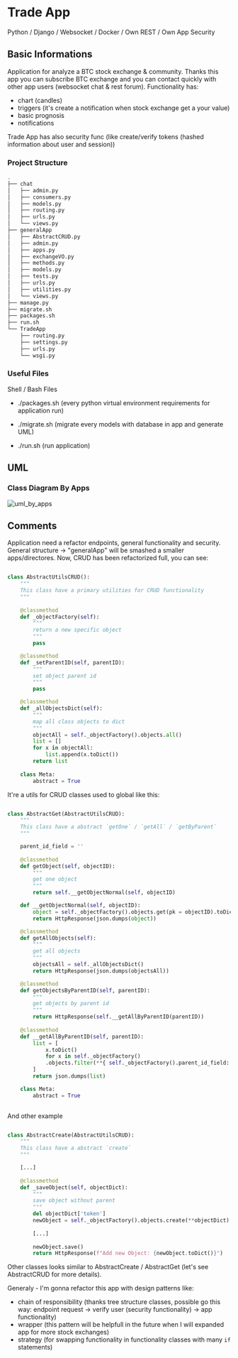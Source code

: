 # Trade App
Python / Django / Websocket / Docker / Own REST / Own App Security

## Basic Informations

Application for analyze a BTC stock exchange & community. Thanks this app you can subscribe BTC exchange and you can contact quickly with other app users (websocket chat & rest forum). Functionality has:
- chart (candles)
- triggers (it's create a notification when stock exchange get a your value)
- basic prognosis
- notifications

Trade App has also security func (like create/verify tokens (hashed information about user and session))

### Project Structure

```bash
.
├── chat
│   ├── admin.py
│   ├── consumers.py
│   ├── models.py
│   ├── routing.py
│   ├── urls.py
│   └── views.py
├── generalApp
│   ├── AbstractCRUD.py
│   ├── admin.py
│   ├── apps.py
│   ├── exchangeVO.py
│   ├── methods.py
│   ├── models.py
│   ├── tests.py
│   ├── urls.py
│   ├── utilities.py
│   └── views.py
├── manage.py
├── migrate.sh
├── packages.sh
├── run.sh
└── TradeApp
    ├── routing.py
    ├── settings.py
    ├── urls.py
    └── wsgi.py

```
### Useful Files

Shell / Bash Files

- ./packages.sh
(every python virtual environment requirements for application run)

- ./migrate.sh
(migrate every models with database in app and generate UML)

- ./run.sh
(run application)

## UML

### Class Diagram By Apps

![uml_by_apps](https://images-wixmp-ed30a86b8c4ca887773594c2.wixmp.com/f/12abb353-ab91-4433-96d3-b5d9c5847254/de56rda-8c6c1a01-e952-4957-9890-c19519eeeae5.png/v1/fill/w_1280,h_864,strp/class_diagram_by_apps_by_00x097_de56rda-fullview.png?token=eyJ0eXAiOiJKV1QiLCJhbGciOiJIUzI1NiJ9.eyJzdWIiOiJ1cm46YXBwOiIsImlzcyI6InVybjphcHA6Iiwib2JqIjpbW3siaGVpZ2h0IjoiPD04NjQiLCJwYXRoIjoiXC9mXC8xMmFiYjM1My1hYjkxLTQ0MzMtOTZkMy1iNWQ5YzU4NDcyNTRcL2RlNTZyZGEtOGM2YzFhMDEtZTk1Mi00OTU3LTk4OTAtYzE5NTE5ZWVlYWU1LnBuZyIsIndpZHRoIjoiPD0xMjgwIn1dXSwiYXVkIjpbInVybjpzZXJ2aWNlOmltYWdlLm9wZXJhdGlvbnMiXX0.2Jm_XxFhksN8mAtdUS9n_F0shiK8VttfN21rhm1-tbk)

## Comments

Application need a refactor endpoints, general functionality and security. General structure -> "generalApp" will be smashed a smaller apps/directores. Now, CRUD has been refactorized full, you can see:

```python

class AbstractUtilsCRUD():
    """
    This class have a primary utilities for CRUD functionality
    """
    
    @classmethod
    def _objectFactory(self):
        """
        return a new specific object
        """
        pass

    @classmethod
    def _setParentID(self, parentID):
        """
        set object parent id
        """
        pass

    @classmethod
    def _allObjectsDict(self):
        """
        map all class objects to dict
        """
        objectAll = self._objectFactory().objects.all()
        list = []
        for x in objectAll:
            list.append(x.toDict())
        return list
    
    class Meta:
        abstract = True
```

It're a utils for CRUD classes used to global like this:

```python

class AbstractGet(AbstractUtilsCRUD):
    """
    This class have a abstract `getOne` / `getAll` / `getByParent`
    """

    parent_id_field = ''
    
    @classmethod
    def getObject(self, objectID):
        """
        get one object
        """
        return self.__getObjectNormal(self, objectID)

    def __getObjectNormal(self, objectID):
        object = self._objectFactory().objects.get(pk = objectID).toDict()
        return HttpResponse(json.dumps(object))

    @classmethod
    def getAllObjects(self):
        """
        get all objects
        """
        objectsAll = self._allObjectsDict()
        return HttpResponse(json.dumps(objectsAll))

    @classmethod
    def getObjectsByParentID(self, parentID):
        """
        get objects by parent id
        """
        return HttpResponse(self.__getAllByParentID(parentID))
    
    @classmethod
    def __getAllByParentID(self, parentID):
        list = [ 
            x.toDict() 
            for x in self._objectFactory()
            .objects.filter(**{ self._objectFactory().parent_id_field: parentID })
        ]
        return json.dumps(list)

    class Meta:
        abstract = True
        
```

And other example

```python

class AbstractCreate(AbstractUtilsCRUD):
    """
    This class have a abstract `create`
    """

    [...]
    
    @classmethod
    def _saveObject(self, objectDict):
        """
        save object without parent
        """
        del objectDict['token']
        newObject = self._objectFactory().objects.create(**objectDict)
        
        [...]
        
        newObject.save()
        return HttpResponse(f"Add new Object: {newObject.toDict()}")

```
Other classes looks similar to AbstractCreate / AbstractGet (let's see AbstractCRUD for more details).

Generaly - I'm gonna refactor this app with design patterns like:
- chain of responsibility (thanks tree structure classes, possible go this way: endpoint request -> verify user (security functionality) -> app functionality)
- wrapper (this pattern will be helpfull in the future when I will expanded app for more stock exchanges)
- strategy (for swapping functionality in functionality classes with many `if` statements)
